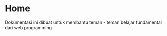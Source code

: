 # Home

Dokumentasi ini dibuat untuk membantu teman - teman belajar fundamental dari web programming